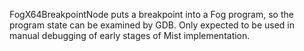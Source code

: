 FogX64BreakpointNode puts a breakpoint into a Fog program, so the program state can be examined by GDB. Only expected to be used in manual debugging of early stages of Mist implementation.
